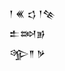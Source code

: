 <div class='block'>
<div class='line'>𒁹 𒌍 𒌓 𒁹𒆚</div>
<div class='line'>𒉺𒇷𒂊</div>
<div class='line'>𒄊𒈫 𒃻</div>
</div>